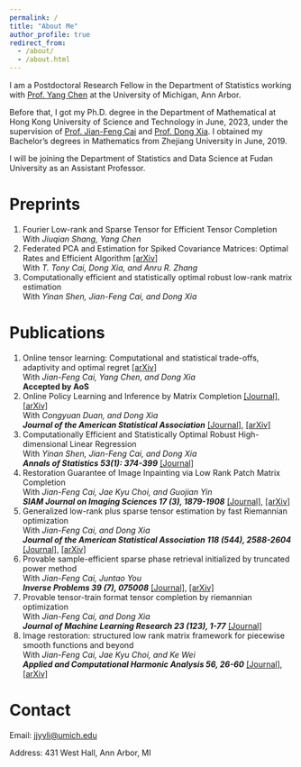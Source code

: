```yaml
---
permalink: /
title: "About Me"
author_profile: true
redirect_from: 
  - /about/
  - /about.html
---
```


I am a Postdoctoral Research Fellow in the Department of Statistics working with [Prof. Yang Chen](https://yangchenfunstatistics.github.io/yangchen.github.io//) at the University of Michigan, Ann Arbor. 

Before that, I got my Ph.D. degree in the Department of Mathematical at Hong Kong University of Science and Technology in June, 2023, under the supervision of [Prof. Jian-Feng Cai](https://www.math.hkust.edu.hk/~jfcai/) and [Prof. Dong Xia](https://www.math.hkust.edu.hk/~madxia/). I obtained my Bachelor’s degrees in Mathematics from Zhejiang University in June, 2019.

I will be joining the Department of Statistics and Data Science at Fudan University as an Assistant Professor.

Preprints
======
1. Fourier Low-rank and Sparse Tensor for Efficient Tensor Completion  
   With *Jiuqian Shang, Yang Chen*
1. Federated PCA and Estimation for Spiked Covariance Matrices: Optimal Rates and Efficient Algorithm [[arXiv]](https://arxiv.org/abs/2411.15660)    
   With *T. Tony Cai, Dong Xia, and Anru R. Zhang*
1. Computationally efficient and statistically optimal robust low-rank matrix estimation  
   With *Yinan Shen, Jian-Feng Cai, and Dong Xia*

Publications
======
1. Online tensor learning: Computational and statistical trade-offs, adaptivity and optimal regret  [[arXiv]](https://arxiv.org/pdf/2306.03372)    
   With *Jian-Feng Cai, Yang Chen, and Dong Xia*  
   **Accepted by AoS**
1. Online Policy Learning and Inference by Matrix Completion  [[Journal]](https://www.tandfonline.com/doi/full/10.1080/01621459.2025.2537454), [[arXiv]](https://arxiv.org/pdf/2404.17398)  
   With *Congyuan Duan, and Dong Xia*  
   ***Journal of the American Statistical Association***  [[Journal]](https://www.tandfonline.com/doi/abs/10.1080/01621459.2022.2063131), [[arXiv]](https://arxiv.org/pdf/2103.08895)
1. Computationally Efficient and Statistically Optimal Robust High-dimensional Linear Regression  
   With *Yinan Shen, Jian-Feng Cai, and Dong Xia*  
   ***Annals of Statistics 53(1): 374-399*** [[Journal]](https://projecteuclid.org/journals/annals-of-statistics/volume-53/issue-1/Computationally-efficient-and-statistically-optimal-robust-high-dimensional-linear-regression/10.1214/24-AOS2473.short)
1. Restoration Guarantee of Image Inpainting via Low Rank Patch Matrix Completion    
   With *Jian-Feng Cai, Jae Kyu Choi, and Guojian Yin*  
   ***SIAM Journal on Imaging Sciences 17 (3), 1879-1908*** [[Journal]](https://epubs.siam.org/doi/abs/10.1137/23M1614456), [[arXiv]](https://arxiv.org/pdf/2309.01328)
1. Generalized low-rank plus sparse tensor estimation by fast Riemannian optimization  
   With *Jian-Feng Cai, and Dong Xia*  
   ***Journal of the American Statistical Association 118 (544), 2588-2604***  [[Journal]](https://www.tandfonline.com/doi/abs/10.1080/01621459.2022.2063131), [[arXiv]](https://arxiv.org/pdf/2103.08895)
1. Provable sample-efficient sparse phase retrieval initialized by truncated power method  
   With *Jian-Feng Cai, Juntao You*  
   ***Inverse Problems 39 (7), 075008***  [[Journal]](https://iopscience.iop.org/article/10.1088/1361-6420/acd8b8/meta), [[arXiv]](https://arxiv.org/pdf/2210.14628)
1. Provable tensor-train format tensor completion by riemannian optimization    
   With *Jian-Feng Cai, and Dong Xia*  
   ***Journal of Machine Learning Research 23 (123), 1-77***  [[Journal]](https://www.jmlr.org/papers/v23/21-1138.html)
1. Image restoration: structured low rank matrix framework for piecewise smooth functions and beyond    
   With *Jian-Feng Cai, Jae Kyu Choi, and Ke Wei*  
   ***Applied and Computational Harmonic Analysis 56, 26-60***  [[Journal]](https://www.sciencedirect.com/science/article/abs/pii/S1063520321000634), [[arXiv]](https://arxiv.org/pdf/2012.06827)


Contact
======
Email: jjyyli@umich.edu

Address: 431 West Hall, Ann Arbor, MI


